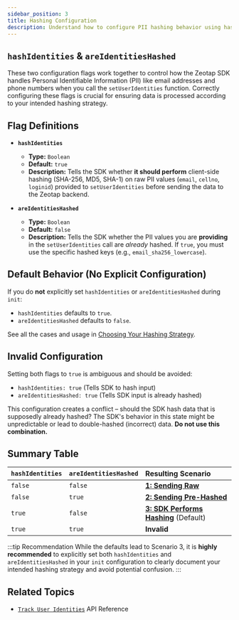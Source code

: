 ```yaml
---
sidebar_position: 3
title: Hashing Configuration
description: Understand how to configure PII hashing behavior using hashIdentities and areIdentitiesHashed flags.
---
```


## `hashIdentities` & `areIdentitiesHashed`

These two configuration flags work together to control how the Zeotap SDK handles Personal Identifiable Information (PII) like email addresses and phone numbers when you call the `setUserIdentities` function. Correctly configuring these flags is crucial for ensuring data is processed according to your intended hashing strategy.

## Flag Definitions

*   **`hashIdentities`**
    *   **Type:** `Boolean`
    *   **Default:** `true`
    *   **Description:** Tells the SDK whether **it should perform** client-side hashing (SHA-256, MD5, SHA-1) on raw PII values (`email`, `cellno`, `loginid`) provided to `setUserIdentities` before sending the data to the Zeotap backend.

*   **`areIdentitiesHashed`**
    *   **Type:** `Boolean`
    *   **Default:** `false`
    *   **Description:** Tells the SDK whether the PII values you are **providing** in the `setUserIdentities` call are *already* hashed. If `true`, you must use the specific hashed keys (e.g., `email_sha256_lowercase`).


## Default Behavior (No Explicit Configuration)

If you do **not** explicitly set `hashIdentities` or `areIdentitiesHashed` during `init`:

*   `hashIdentities` defaults to `true`.
*   `areIdentitiesHashed` defaults to `false`.

See all the cases and usage in [Choosing Your Hashing Strategy](../APIReference/setUserIdentities#choosing-your-hashing-strategy).

## Invalid Configuration

Setting both flags to `true` is ambiguous and should be avoided:

*   `hashIdentities: true` (Tells SDK to hash input)
*   `areIdentitiesHashed: true` (Tells SDK input is already hashed)

This configuration creates a conflict – should the SDK hash data that is supposedly already hashed? The SDK's behavior in this state might be unpredictable or lead to double-hashed (incorrect) data. **Do not use this combination.**

## Summary Table

| `hashIdentities` | `areIdentitiesHashed` | Resulting Scenario                     |
| :--------------- | :-------------------- | :------------------------------------- |
| `false`          | `false`               | [**1: Sending Raw**](../APIReference/setUserIdentities#sending-raw-identifiers)                |
| `false`          | `true`                | [**2: Sending Pre-Hashed**](../APIReference/setUserIdentities#sending-pre-hashed-identifiers) |
| `true`           | `false`               | [**3: SDK Performs Hashing**](../APIReference/setUserIdentities#sdk-performs-hashing) (Default)  |
| `true`           | `true`                | **Invalid**                            |


:::tip Recommendation
While the defaults lead to Scenario 3, it is **highly recommended** to explicitly set both `hashIdentities` and `areIdentitiesHashed` in your `init` configuration to clearly document your intended hashing strategy and avoid potential confusion.
:::

## Related Topics

*   [`Track User Identities`](../APIReference/setUserIdentities) API Reference
